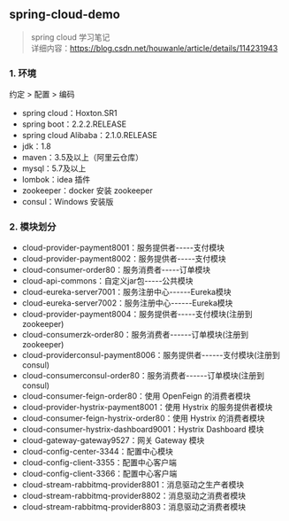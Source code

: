 ## spring-cloud-demo
> spring cloud 学习笔记  
> 详细内容：https://blog.csdn.net/houwanle/article/details/114231943

### 1. 环境
约定 > 配置 > 编码

- spring cloud：Hoxton.SR1
- spring boot：2.2.2.RELEASE
- spring cloud Alibaba：2.1.0.RELEASE
- jdk：1.8
- maven：3.5及以上（阿里云仓库）
- mysql：5.7及以上
- lombok：idea 插件
- zookeeper：docker 安装 zookeeper
- consul：Windows 安装版

### 2. 模块划分
- cloud-provider-payment8001：服务提供者-----支付模块
- cloud-provider-payment8002：服务提供者-----支付模块
- cloud-consumer-order80：服务消费者-----订单模块
- cloud-api-commons：自定义jar包-----公共模块
- cloud-eureka-server7001：服务注册中心------Eureka模块
- cloud-eureka-server7002：服务注册中心------Eureka模块
- cloud-provider-payment8004：服务提供者-----支付模块(注册到zookeeper)
- cloud-consumerzk-order80：服务消费者------订单模块(注册到zookeeper)
- cloud-providerconsul-payment8006：服务提供者------支付模块(注册到consul)
- cloud-consumerconsul-order80：服务消费者------订单模块(注册到consul)
- cloud-consumer-feign-order80：使用 OpenFeign 的消费者模块
- cloud-provider-hystrix-payment8001：使用 Hystrix 的服务提供者模块
- cloud-consumer-feign-hystrix-order80：使用 Hystrix 的消费者模块
- cloud-consumer-hystrix-dashboard9001：Hystrix Dashboard 模块
- cloud-gateway-gateway9527：网关 Gateway 模块
- cloud-config-center-3344：配置中心模块
- cloud-config-client-3355：配置中心客户端
- cloud-config-client-3366：配置中心客户端
- cloud-stream-rabbitmq-provider8801：消息驱动之生产者模块
- cloud-stream-rabbitmq-provider8802：消息驱动之消费者模块
- cloud-stream-rabbitmq-provider8803：消息驱动之消费者模块